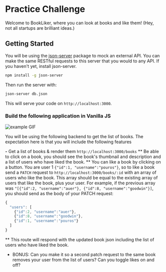 # Practice Challenge

Welcome to BookLiker, where you can look at books and like them! (Hey, not all startups are brilliant ideas.)

## Getting Started

You will be using the [json-server][] package to mock an external API. You can make the same RESTful requests to this server that you would to any API. If you haven't yet, install json-server.

```bash
npm install -g json-server
```

Then run the server with:

```bash
json-server db.json
```

This will serve your code on `http://localhost:3000`.

### Build the following application in Vanilla JS

![example GIF](example.gif)

You will be using the following backend to get the list of books. The expectation here is that you will include the following features

**-** Get a list of books & render them
  `http://localhost:3000/books`
** Be able to click on a book, you should see the book's thumbnail and description and a list of users who have liked the book.
** You can like a book by clicking on a button. You are user 1 `{"id":1, "username":"pouros"}`, so to like a book send a `PATCH` request to `http://localhost:3000/books/:id` with an array of users who like the book. This array should be equal to the existing array of users that like the book, plus your user. For example, if the previous array was `"[{"id":2, "username":"auer"}, {"id":8, "username":"goodwin"}]`, you should send as the body of your PATCH request:

```javascript
{
  "users": [
    {"id":2, "username":"auer"},
    {"id":8, "username":"goodwin"},
    {"id":1, "username":"pouros"}
  ]
}
```

** This route will respond with the updated book json including the list of users who have liked the book.
- BONUS: Can you make it so a second patch request to the same book removes your user from the list of users? Can you toggle likes on and off?

[json-server]: https://github.com/typicode/json-server